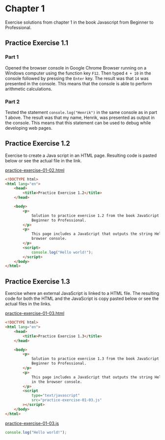 # Chapter 1

Exercise solutions from chapter 1 in the book Javascript from Beginner to Professional.

## Practice Exercise 1.1

### Part 1

Opened the browser console in Google Chrome Browser running on a Windows computer using the function key `F12`. Then typed `4 + 10` in the console followed by pressing the `Enter` key. The result was that `14` was presented in the console. This means that the console is able to perform arithmetic calculations.

### Part 2

Tested the statement `console.log("Henrik")` in the same console as in part 1 above. The result was that my name, Henrik, was presented as output in the console. This means that this statement can be used to debug while developing web pages.

## Practice Exercise 1.2

Exercise to create a Java script in an HTML page. Resulting code is pasted below or see the actual file in the link.

[practice-exercise-01-02.html](practice-exercise-01-02/practice-exercise-01-02.html)

```html
<!DOCTYPE html>
<html lang="en">
    <head>
        <title>Practice Exercise 1.2</title>
    </head>

    <body>
        <p>
            Solution to practice exercise 1.2 from the book JavaScript from
            Beginner to Professional.
        </p>
        <p>
            This page includes a JavaScript that outputs the string Hello world! in the
            browser console.
        </p>
        <script>
            console.log("Hello world!");
        </script>
    </body>
</html>
```

## Practice Exercise 1.3

Exercise where an external JavaScript is linked to a HTML file. The resulting code for both the HTML and the JavaScript is copy pasted below or see the actual files in the links.

[practice-exercise-01-03.html](practice-exercise-01-03/practice-exercise-01-03.html)

```html
<!DOCTYPE html>
<html lang="en">
    <head>
        <title>Practice Exercise 1.3</title>
    </head>

    <body>
        <p>
            Solution to practice exercise 1.3 from the book JavaScript from
            Beginner to Professional.
        </p>
        <p>
            This page includes a JavaScript that outputs the string Hello world!
            in the browser console.
        </p>
        <script
            type="text/javascript"
            src="practice-exercise-01-03.js"
        ></script>
    </body>
</html>
```

[practice-exercise-01-03.js](practice-exercise-01-03/practice-exercise-01-03.js)

```javascript
console.log("Hello world!");
```
